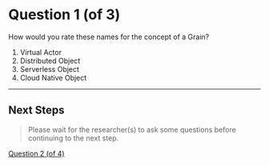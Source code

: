 # Question 1 (of 3)

How would you rate these names for the concept of a Grain?

1. Virtual Actor
2. Distributed Object
3. Serverless Object
4. Cloud Native Object

---

## Next Steps

> Please wait for the researcher(s) to ask some questions before continuing to the next step.

[Question 2 (of 4)](question02.md)
